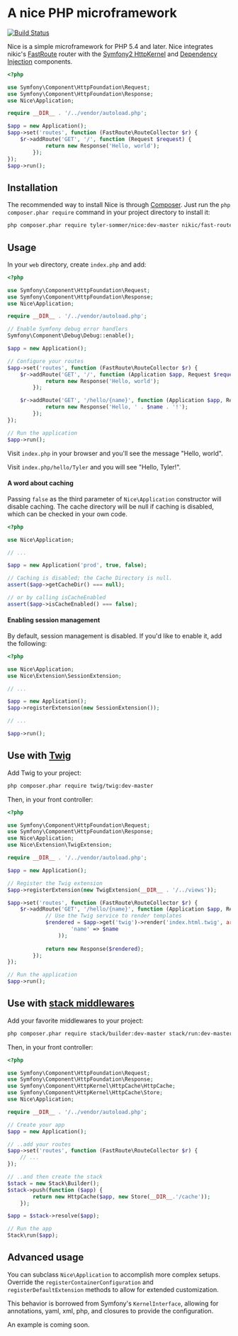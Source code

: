 A nice PHP microframework
=========================

[![Build Status](https://travis-ci.org/tyler-sommer/nice.png?branch=master)](https://travis-ci.org/tyler-sommer/nice)

Nice is a simple microframework for PHP 5.4 and later. Nice integrates nikic's 
[FastRoute](https://github.com/nikic/FastRoute) router with 
the [Symfony2 HttpKernel](https://github.com/symfony/HttpKernel) and 
[Dependency Injection](https://github.com/symfony/DependencyInjection) components.

```php
<?php

use Symfony\Component\HttpFoundation\Request;
use Symfony\Component\HttpFoundation\Response;
use Nice\Application;

require __DIR__ . '/../vendor/autoload.php';

$app = new Application();
$app->set('routes', function (FastRoute\RouteCollector $r) {
    $r->addRoute('GET', '/', function (Request $request) {
            return new Response('Hello, world');
        });
});
$app->run();
```

Installation
------------

The recommended way to install Nice is through [Composer](http://getcomposer.org/). Just run the 
``php composer.phar require`` command in your project directory to install it:

```bash
php composer.phar require tyler-sommer/nice:dev-master nikic/fast-route:dev-master
```


Usage
-----

In your `web` directory, create `index.php` and add:

```php
<?php

use Symfony\Component\HttpFoundation\Request;
use Symfony\Component\HttpFoundation\Response;
use Nice\Application;

require __DIR__ . '/../vendor/autoload.php';

// Enable Symfony debug error handlers
Symfony\Component\Debug\Debug::enable();

$app = new Application();

// Configure your routes
$app->set('routes', function (FastRoute\RouteCollector $r) {
    $r->addRoute('GET', '/', function (Application $app, Request $request) {
            return new Response('Hello, world');
        });

    $r->addRoute('GET', '/hello/{name}', function (Application $app, Request $request, $name) {
            return new Response('Hello, ' . $name . '!');
        });
});

// Run the application
$app->run();
```

Visit `index.php` in your browser and you'll see the message "Hello, world".

Visit `index.php/hello/Tyler` and you will see "Hello, Tyler!".


#### A word about caching

Passing `false` as the third parameter of `Nice\Application` constructor will disable
caching. The cache directory will be null if caching is disabled, which can be checked
in your own code.

```php
<?php

use Nice\Application;

// ...

$app = new Application('prod', true, false);

// Caching is disabled; the Cache Directory is null.
assert($app->getCacheDir() === null);

// or by calling isCacheEnabled
assert($app->isCacheEnabled() === false);
```


#### Enabling session management

By default, session management is disabled. If you'd like to enable it, add the following:

```php
<?php

use Nice\Application;
use Nice\Extension\SessionExtension;

// ...

$app = new Application();
$app->registerExtension(new SessionExtension());

// ...

$app->run();
```


Use with [Twig](http://twig.sensiolabs.org)
-------------------------------------------

Add Twig to your project:

```bash
php composer.phar require twig/twig:dev-master
```

Then, in your front controller:

```php
<?php

use Symfony\Component\HttpFoundation\Request;
use Symfony\Component\HttpFoundation\Response;
use Nice\Application;
use Nice\Extension\TwigExtension;

require __DIR__ . '/../vendor/autoload.php';

$app = new Application();

// Register the Twig extension
$app->registerExtension(new TwigExtension(__DIR__ . '/../views'));

$app->set('routes', function (FastRoute\RouteCollector $r) {
    $r->addRoute('GET', '/hello/{name}', function (Application $app, Request $request, $name) {
            // Use the Twig service to render templates
            $rendered = $app->get('twig')->render('index.html.twig', array(
                    'name' => $name
                ));
            
            return new Response($rendered);
        });
});

// Run the application
$app->run();
```


Use with [stack middlewares](http://stackphp.com)
-------------------------------------------------

Add your favorite middlewares to your project:

```bash
php composer.phar require stack/builder:dev-master stack/run:dev-master
```

Then, in your front controller:

```php
<?php

use Symfony\Component\HttpFoundation\Request;
use Symfony\Component\HttpFoundation\Response;
use Symfony\Component\HttpKernel\HttpCache\HttpCache;
use Symfony\Component\HttpKernel\HttpCache\Store;
use Nice\Application;

require __DIR__ . '/../vendor/autoload.php';

// Create your app
$app = new Application();

// ..add your routes
$app->set('routes', function (FastRoute\RouteCollector $r) {
    // ...
});

// ..and then create the stack
$stack = new Stack\Builder();
$stack->push(function ($app) {
        return new HttpCache($app, new Store(__DIR__.'/cache'));
    });

$app = $stack->resolve($app);

// Run the app
Stack\run($app);
```


Advanced usage
--------------

You can subclass `Nice\Application` to accomplish more complex setups. Override 
the `registerContainerConfiguration` and `registerDefaultExtension` methods to
allow for extended customization.

This behavior is borrowed from Symfony's `KernelInterface`, allowing
for annotations, yaml, xml, php, and closures to provide the configuration.

An example is coming soon. 
